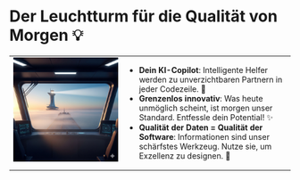 # Der Leuchtturm für die Qualität von Morgen 💡

<table>
	<tr>
		<td style="vertical-align:top; width: 40%;">
			<img src="images/leuchtturm.png" alt="Leuchtturm" style="max-width: 100%; height: auto;" />
		</td>
		<td style="vertical-align:top; width: 60%;">
			<ul>
				<li><b>Dein KI-Copilot</b>: Intelligente Helfer werden zu unverzichtbaren Partnern in jeder Codezeile. 🤖</li>
				<li><b>Grenzenlos innovativ</b>: Was heute unmöglich scheint, ist morgen unser Standard. Entfessle dein Potential! ✨</li>
				<li><b>Qualität der Daten = Qualität der Software</b>: Informationen sind unser schärfstes Werkzeug. Nutze sie, um Exzellenz zu designen. 💎</li>
			</ul>
		</td>
	</tr>
</table>

<!-- <div style="color: red; font-weight: bold;">
KI - unser Helfer, Freund, Partner, Retter
</div> -->